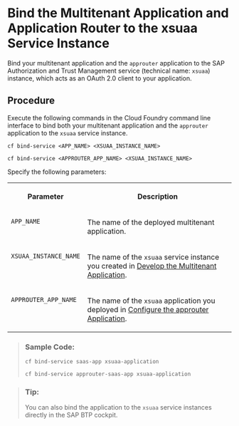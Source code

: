 <!-- loiof56d74d0d1ac4397a8a5a19ad4d441dd -->

# Bind the Multitenant Application and Application Router to the xsuaa Service Instance

Bind your multitenant application and the `approuter` application to the SAP Authorization and Trust Management service \(technical name: `xsuaa`\) instance, which acts as an OAuth 2.0 client to your application.



## Procedure

Execute the following commands in the Cloud Foundry command line interface to bind both your multitenant application and the `approuter` application to the `xsuaa` service instance.

```
cf bind-service <APP_NAME> <XSUAA_INSTANCE_NAME>
```

```
cf bind-service <APPROUTER_APP_NAME> <XSUAA_INSTANCE_NAME>
```

Specify the following parameters:


<table>
<tr>
<th valign="top">

Parameter



</th>
<th valign="top">

Description



</th>
</tr>
<tr>
<td valign="top">

`APP_NAME`



</td>
<td valign="top">

The name of the deployed multitenant application.



</td>
</tr>
<tr>
<td valign="top">

`XSUAA_INSTANCE_NAME`



</td>
<td valign="top">

The name of the `xsuaa` service instance you created in [Develop the Multitenant Application](Develop_the_Multitenant_Application_ff54047.md).



</td>
</tr>
<tr>
<td valign="top">

`APPROUTER_APP_NAME`



</td>
<td valign="top">

The name of the `xsuaa` application you deployed in [Configure the approuter Application](Configure_the_approuter_Application_5af9067.md).



</td>
</tr>
</table>

> ### Sample Code:  
> ```
> cf bind-service saas-app xsuaa-application
> 
> cf bind-service approuter-saas-app xsuaa-application
> ```

> ### Tip:  
> You can also bind the application to the `xsuaa` service instances directly in the SAP BTP cockpit.

